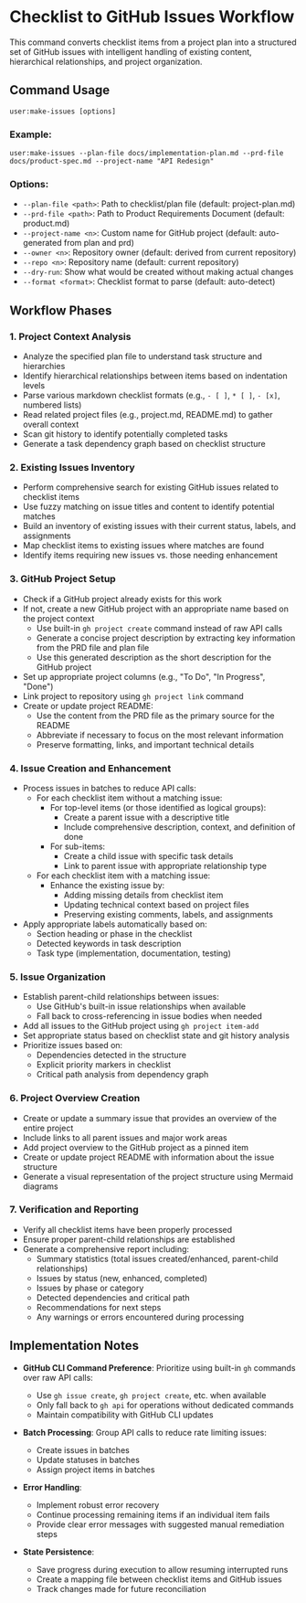 # Checklist to GitHub Issues Workflow

This command converts checklist items from a project plan into a structured set of GitHub issues with intelligent handling of existing content, hierarchical relationships, and project organization.

## Command Usage

```
user:make-issues [options]
```

### Example:

```
user:make-issues --plan-file docs/implementation-plan.md --prd-file docs/product-spec.md --project-name "API Redesign"
```

### Options:

- `--plan-file <path>`: Path to checklist/plan file (default: project-plan.md)
- `--prd-file <path>`: Path to Product Requirements Document (default: product.md)
- `--project-name <n>`: Custom name for GitHub project (default: auto-generated from plan and prd)
- `--owner <n>`: Repository owner (default: derived from current repository)
- `--repo <n>`: Repository name (default: current repository)
- `--dry-run`: Show what would be created without making actual changes
- `--format <format>`: Checklist format to parse (default: auto-detect)

## Workflow Phases

### 1. Project Context Analysis

- Analyze the specified plan file to understand task structure and hierarchies
- Identify hierarchical relationships between items based on indentation levels
- Parse various markdown checklist formats (e.g., `- [ ]`, `* [ ]`, `- [x]`, numbered lists)
- Read related project files (e.g., project.md, README.md) to gather overall context
- Scan git history to identify potentially completed tasks
- Generate a task dependency graph based on checklist structure

### 2. Existing Issues Inventory

- Perform comprehensive search for existing GitHub issues related to checklist items
- Use fuzzy matching on issue titles and content to identify potential matches
- Build an inventory of existing issues with their current status, labels, and assignments
- Map checklist items to existing issues where matches are found
- Identify items requiring new issues vs. those needing enhancement

### 3. GitHub Project Setup

- Check if a GitHub project already exists for this work
- If not, create a new GitHub project with an appropriate name based on the project context
  - Use built-in `gh project create` command instead of raw API calls
  - Generate a concise project description by extracting key information from the PRD file and plan file
  - Use this generated description as the short description for the GitHub project
- Set up appropriate project columns (e.g., "To Do", "In Progress", "Done")
- Link project to repository using `gh project link` command
- Create or update project README:
  - Use the content from the PRD file as the primary source for the README
  - Abbreviate if necessary to focus on the most relevant information
  - Preserve formatting, links, and important technical details

### 4. Issue Creation and Enhancement

- Process issues in batches to reduce API calls:
  - For each checklist item without a matching issue:
    - For top-level items (or those identified as logical groups):
      - Create a parent issue with a descriptive title
      - Include comprehensive description, context, and definition of done
    - For sub-items:
      - Create a child issue with specific task details
      - Link to parent issue with appropriate relationship type
  - For each checklist item with a matching issue:
    - Enhance the existing issue by:
      - Adding missing details from checklist item
      - Updating technical context based on project files
      - Preserving existing comments, labels, and assignments
- Apply appropriate labels automatically based on:
  - Section heading or phase in the checklist
  - Detected keywords in task description
  - Task type (implementation, documentation, testing)

### 5. Issue Organization

- Establish parent-child relationships between issues:
  - Use GitHub's built-in issue relationships when available
  - Fall back to cross-referencing in issue bodies when needed
- Add all issues to the GitHub project using `gh project item-add`
- Set appropriate status based on checklist state and git history analysis
- Prioritize issues based on:
  - Dependencies detected in the structure
  - Explicit priority markers in checklist
  - Critical path analysis from dependency graph

### 6. Project Overview Creation

- Create or update a summary issue that provides an overview of the entire project
- Include links to all parent issues and major work areas
- Add project overview to the GitHub project as a pinned item
- Create or update project README with information about the issue structure
- Generate a visual representation of the project structure using Mermaid diagrams

### 7. Verification and Reporting

- Verify all checklist items have been properly processed
- Ensure proper parent-child relationships are established
- Generate a comprehensive report including:
  - Summary statistics (total issues created/enhanced, parent-child relationships)
  - Issues by status (new, enhanced, completed)
  - Issues by phase or category
  - Detected dependencies and critical path
  - Recommendations for next steps
  - Any warnings or errors encountered during processing

## Implementation Notes

- **GitHub CLI Command Preference**: Prioritize using built-in `gh` commands over raw API calls:

  - Use `gh issue create`, `gh project create`, etc. when available
  - Only fall back to `gh api` for operations without dedicated commands
  - Maintain compatibility with GitHub CLI updates

- **Batch Processing**: Group API calls to reduce rate limiting issues:

  - Create issues in batches
  - Update statuses in batches
  - Assign project items in batches

- **Error Handling**:

  - Implement robust error recovery
  - Continue processing remaining items if an individual item fails
  - Provide clear error messages with suggested manual remediation steps

- **State Persistence**:
  - Save progress during execution to allow resuming interrupted runs
  - Create a mapping file between checklist items and GitHub issues
  - Track changes made for future reconciliation

